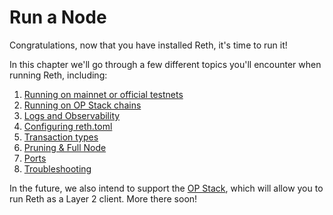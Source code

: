 # Run a Node

Congratulations, now that you have installed Reth, it's time to run it!

In this chapter we'll go through a few different topics you'll encounter when running Reth, including:
1. [Running on mainnet or official testnets](./mainnet.md)
1. [Running on OP Stack chains](./optimism.md)
1. [Logs and Observability](./observability.md)
1. [Configuring reth.toml](./config.md)
1. [Transaction types](./transactions.md)
1. [Pruning & Full Node](./pruning.md)
1. [Ports](./ports.md)
1. [Troubleshooting](./troubleshooting.md)

In the future, we also intend to support the [OP Stack](https://docs.optimism.io/superchain/superchain-explainer), which will allow you to run Reth as a Layer 2 client. More there soon!
